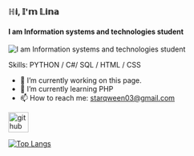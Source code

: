 ### ℍ𝕚, 𝕀'𝕞 𝕃𝕚𝕟𝕒

#### I am Information systems and technologies student
![I am Information systems and technologies student](https://user-images.githubusercontent.com/104797558/232354549-b2f986df-5e0e-4b13-98ae-c1f27f132730.png)


Skills: PYTHON / C#/ SQL / HTML / CSS

- 🔭 I’m currently working on this page. 
- 🌱 I’m currently learning PHP 
- 📫 How to reach me: starqween03@gmail.com 


[<img src='https://cdn.jsdelivr.net/npm/simple-icons@3.0.1/icons/github.svg' alt='github' height='40'>](https://github.com/xoxoPoxox)  

[![Top Langs](https://github-readme-stats.vercel.app/api/top-langs/?username=xoxoPoxox)](https://github.com/anuraghazra/github-readme-stats)

